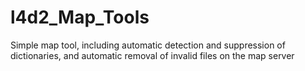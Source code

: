 # l4d2_Map_Tools
Simple map tool, including automatic detection and suppression of dictionaries, and automatic removal of invalid files on the map server
